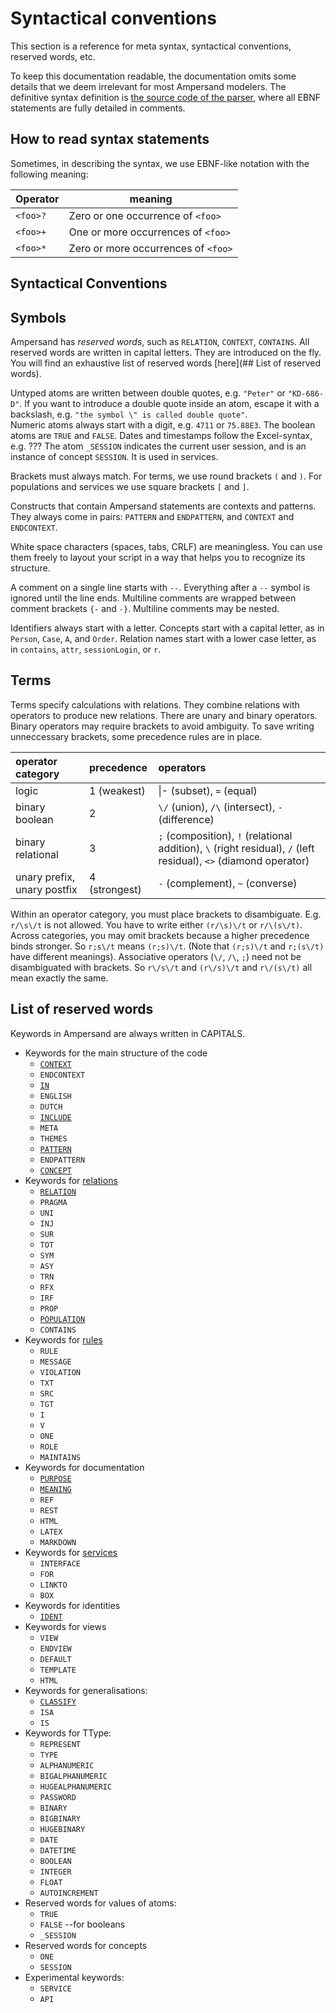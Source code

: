 # Syntactical conventions

This section is a reference for meta syntax, syntactical conventions, reserved words, etc.

To keep this documentation readable, the documentation omits some details that we deem irrelevant for most Ampersand modelers. The definitive syntax definition is [the source code of the parser](https://github.com/AmpersandTarski/Ampersand/blob/master/src/Ampersand/Input/ADL1/Parser.hs), where all EBNF statements are fully detailed in comments.

## How to read syntax statements

Sometimes, in describing the syntax, we use EBNF-like notation with the following meaning:

| Operator | meaning                             |
| -------- | ----------------------------------- |
| `<foo>?` | Zero or one occurrence of `<foo>`   |
| `<foo>+` | One or more occurrences of `<foo>`  |
| `<foo>*` | Zero or more occurrences of `<foo>` |

## Syntactical Conventions

## Symbols

Ampersand has _reserved words_, such as `RELATION`, `CONTEXT`, `CONTAINS`. All reserved words are written in capital letters. They are introduced on the fly. You will find an exhaustive list of reserved words [here](## List of reserved words).

Untyped atoms are written between double quotes, e.g. `"Peter"` or `"KD-686-D"`. If you want to introduce a double quote inside an atom, escape it with a backslash, e.g. `"the symbol \" is called double quote"`.  
Numeric atoms always start with a digit, e.g. `4711` or `75.88E3`. The boolean atoms are `TRUE` and `FALSE`. Dates and timestamps follow the Excel-syntax, e.g. ??? The atom `_SESSION` indicates the current user session, and is an instance of concept `SESSION`. It is used in services.

Brackets must always match. For terms, we use round brackets `(` and `)`. For populations and services we use square brackets `[` and `]`.

Constructs that contain Ampersand statements are contexts and patterns. They always come in pairs: `PATTERN` and `ENDPATTERN`, and `CONTEXT` and `ENDCONTEXT`.

White space characters \(spaces, tabs, CRLF\) are meaningless. You can use them freely to layout your script in a way that helps you to recognize its structure.

A comment on a single line starts with `--`. Everything after a `--` symbol is ignored until the line ends. Multiline comments are wrapped between comment brackets `{-` and `-}`. Multiline comments may be nested.

Identifiers always start with a letter. Concepts start with a capital letter, as in `Person`, `Case`, `A`, and `Order`. Relation names start with a lower case letter, as in `contains`, `attr`, `sessionLogin`, or `r`.

## Terms

Terms specify calculations with relations. They combine relations with operators to produce new relations. There are unary and binary operators. Binary operators may require brackets to avoid ambiguity. To save writing unneccessary brackets, some precedence rules are in place.

| operator category           | precedence      | operators                                                                                                                  |
| :-------------------------- | :-------------- | :------------------------------------------------------------------------------------------------------------------------- |
| logic                       | 1 \(weakest\)   | \|- \(subset\), `=` \(equal\)                                                                                              |
| binary boolean              | 2               | `\/` \(union\), `/\` \(intersect\), `-` \(difference\)                                                                     |
| binary relational           | 3               | `;` \(composition\), `!` \(relational addition\), `\` \(right residual\), `/` \(left residual\), `<>` \(diamond operator\) |
| unary prefix, unary postfix | 4 \(strongest\) | `-` \(complement\), `~` \(converse\)                                                                                       |

Within an operator category, you must place brackets to disambiguate. E.g. `r/\s\/t` is not allowed. You have to write either `(r/\s)\/t` or `r/\(s\/t)`. Across categories, you may omit brackets because a higher precedence binds stronger. So `r;s\/t` means `(r;s)\/t`. \(Note that `(r;s)\/t` and `r;(s\/t)` have different meanings\). Associative operators \(`\/`, `/\`, `;`\) need not be disambiguated with brackets. So `r\/s\/t` and `(r\/s)\/t` and `r\/(s\/t)` all mean exactly the same.

## List of reserved words

Keywords in Ampersand are always written in CAPITALS.

- Keywords for the main structure of the code
  - [`CONTEXT`](./)
  - `ENDCONTEXT`
  - [`IN`](language-support.md)
  - `ENGLISH`
  - `DUTCH`
  - [`INCLUDE`](../syntax#the-include-statement)
  - `META`
  - `THEMES`
  - [`PATTERN`](../syntax#the-pattern-statement)
  - `ENDPATTERN`
  - [`CONCEPT`](../syntax#the-concept-statement)
- Keywords for [relations](../syntax#the-relation-statement)
  - [`RELATION`](../syntax#the-relation-statement)
  - `PRAGMA`
  - `UNI`
  - `INJ`
  - `SUR`
  - `TOT`
  - `SYM`
  - `ASY`
  - `TRN`
  - `RFX`
  - `IRF`
  - `PROP`
  - [`POPULATION`](../syntax#the-population-statement)
  - `CONTAINS`
- Keywords for [rules](../syntax#the-rule-statement)
  - `RULE`
  - `MESSAGE`
  - `VIOLATION`
  - `TXT`
  - `SRC`
  - `TGT`
  - `I`
  - `V`
  - `ONE`
  - `ROLE`
  - `MAINTAINS`
- Keywords for documentation
  - [`PURPOSE`](../syntax#the-purpose-statement)
  - [`MEANING`](../syntax#the-meaning-sub-statement)
  - `REF`
  - `REST`
  - `HTML`
  - `LATEX`
  - `MARKDOWN`
- Keywords for [services](./services.md)
  - `INTERFACE`
  - `FOR`
  - `LINKTO`
  - `BOX`
- Keywords for identities
  - [`IDENT`](../syntax#the-ident-statement)
- Keywords for views
  - `VIEW`
  - `ENDVIEW`
  - `DEFAULT`
  - `TEMPLATE`
  - `HTML`
- Keywords for generalisations:
  - [`CLASSIFY`](../syntax#the-classify-statement)
  - `ISA`
  - `IS`
- Keywords for TType:
  - `REPRESENT`
  - `TYPE`
  - `ALPHANUMERIC`
  - `BIGALPHANUMERIC`
  - `HUGEALPHANUMERIC`
  - `PASSWORD`
  - `BINARY`
  - `BIGBINARY`
  - `HUGEBINARY`
  - `DATE`
  - `DATETIME`
  - `BOOLEAN`
  - `INTEGER`
  - `FLOAT`
  - `AUTOINCREMENT`
- Reserved words for values of atoms:
  - `TRUE`
  - `FALSE` --for booleans
  - `_SESSION`
- Reserved words for concepts
  - `ONE`
  - `SESSION`
- Experimental keywords:
  - `SERVICE`
  - `API`